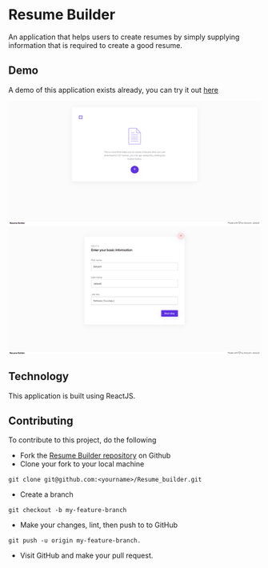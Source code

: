 # Resume Builder

An application that helps users to create resumes by simply supplying information that is required to create a good resume.

## Demo

A demo of this application exists already, you can try it out [here](https://resume-builder-sj.netlify.app/ "Link to Resume Builder")

<div class="row">
      <img src="/screenshots/ss1.png" >
      <img src="/screenshots/ss2.png" >     
</div>

## Technology

This application is built using ReactJS.

## Contributing

To contribute to this project, do the following

- Fork the [Resume Builder repository](https://github.com/Satyam-Jaiswal/Resume_builder) on Github
- Clone your fork to your local machine

```
git clone git@github.com:<yourname>/Resume_builder.git
```

- Create a branch

```
git checkout -b my-feature-branch
```

- Make your changes, lint, then push to to GitHub

```
git push -u origin my-feature-branch.
```

- Visit GitHub and make your pull request.
